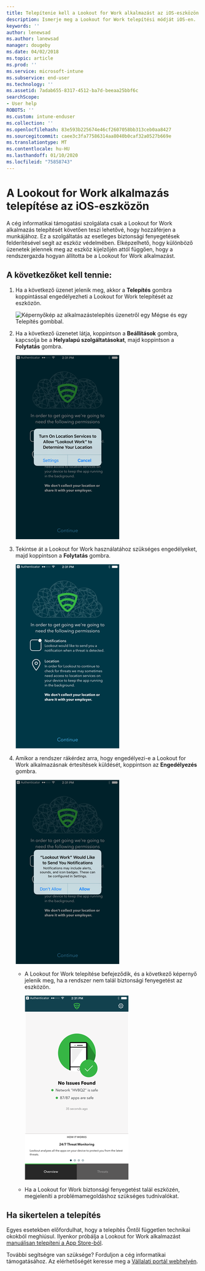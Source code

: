 ```yaml
---
title: Telepítenie kell a Lookout for Work alkalmazást az iOS-eszközön | Microsoft Docs
description: Ismerje meg a Lookout for Work telepítési módját iOS-en.
keywords: ''
author: lenewsad
ms.author: lanewsad
manager: dougeby
ms.date: 04/02/2018
ms.topic: article
ms.prod: ''
ms.service: microsoft-intune
ms.subservice: end-user
ms.technology: ''
ms.assetid: 7adab655-8317-4512-ba7d-beeaa25bbf6c
searchScope:
- User help
ROBOTS: ''
ms.custom: intune-enduser
ms.collection: ''
ms.openlocfilehash: 83e593b225674e46cf2607058bb313ceb0aa8427
ms.sourcegitcommit: caee3c3fa77586314aa8040b0caf32a0527b669e
ms.translationtype: MT
ms.contentlocale: hu-HU
ms.lasthandoff: 01/10/2020
ms.locfileid: "75858743"
---
```

# <a name="install-lookout-for-work-on-your-ios-device"></a>A Lookout for Work alkalmazás telepítése az iOS-eszközön


A cég informatikai támogatási szolgálata csak a Lookout for Work alkalmazás telepítését követően teszi lehetővé, hogy hozzáférjen a munkájához. Ez a szolgáltatás az esetleges biztonsági fenyegetések felderítésével segít az eszköz védelmében. Elképzelhető, hogy különböző üzenetek jelennek meg az eszköz kijelzőjén attól függően, hogy a rendszergazda hogyan állította be a Lookout for Work alkalmazást.


## <a name="what-you-need-to-do"></a>A következőket kell tennie:

1. Ha a következő üzenet jelenik meg, akkor a **Telepítés** gombra koppintással engedélyezheti a Lookout for Work telepítését az eszközön.

      ![Képernyőkép az alkalmazástelepítés üzenetről egy Mégse és egy Telepítés gombbal.](/intune-user-help/media/ios-mts-install-app-request-after-1804.png)

2. Ha a következő üzenetet látja, koppintson a **Beállítások** gombra, kapcsolja be a **Helyalapú szolgáltatásokat**, majd koppintson a **Folytatás** gombra.

      ![Koppintson a Beállítások, majd a Helyalapú szolgáltatások gombra](./media/ios-lfw-allow-location-services.png)

3. Tekintse át a Lookout for Work használatához szükséges engedélyeket, majd koppintson a **Folytatás** gombra.

      ![sikeresen létrejött a kapcsolat a Lookout for Workhöz](./media/ios-lfw-permissions-lookout-needs.png)

4. Amikor a rendszer rákérdez arra, hogy engedélyezi-e a Lookout for Work alkalmazásnak értesítések küldését, koppintson az **Engedélyezés** gombra.

     ![Koppintson a Beállítások, majd a Helyalapú szolgáltatások gombra](./media/ios-lfw-allow-notifications.png)

   * A Lookout for Work telepítése befejeződik, és a következő képernyő jelenik meg, ha a rendszer nem talál biztonsági fenyegetést az eszközön.

     ![A Lookout for Work nem talált biztonsági fenyegetést](./media/ios-lfw-no-threats-found.png)

   * Ha a Lookout for Work biztonsági fenyegetést talál eszközén, megjeleníti a problémamegoldáshoz szükséges tudnivalókat.

## <a name="if-the-installation-doesnt-work"></a>Ha sikertelen a telepítés

Egyes esetekben előfordulhat, hogy a telepítés Öntől független technikai okokból meghiúsul. Ilyenkor próbálja a Lookout for Work alkalmazást [manuálisan telepíteni a App Store-ból](https://itunes.apple.com/app/lookout-for-work/id997193468).

További segítségre van szüksége? Forduljon a cég informatikai támogatásához. Az elérhetőségét keresse meg a [Vállalati portál webhelyén](https://go.microsoft.com/fwlink/?linkid=2010980).

